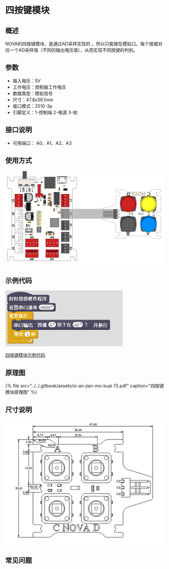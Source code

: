 # 四按键模块

## 概述

NOVA的四按键模块，是通过AD采样实现的 ，所以只能接在模拟口。每个按键对应一个AD采样值（不同的输出电压值），从而实现不同按键的判别。

## 参数

* 输入电压：5V
* 工作电压：控制器工作电压
* 数据类型：模拟信号
* 尺寸：47.8x39.1mm
* 接口模式：2510-3p
* 引脚定义：1-控制端 2-电源 3-地

## 接口说明

* 可用端口： A0、A1、A2、A3

## 使用方式

![](../../.gitbook/assets/59.png)

## 示例代码

![](../../.gitbook/assets/60.png)

[四按键模块示例代码](http://www.haohaodada.com/show.php?id=1066977)

## 原理图

{% file src="../../.gitbook/assets/si-an-jian-mo-kuai \(1\).pdf" caption="四按键模块原理图" %}

## 尺寸说明

![](../../.gitbook/assets/126.png)

## 常见问题

